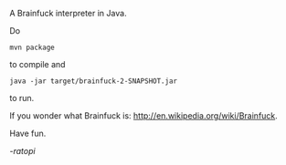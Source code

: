 A Brainfuck interpreter in Java.

Do

    mvn package

to compile and

    java -jar target/brainfuck-2-SNAPSHOT.jar

to run.

If you wonder what Brainfuck is: http://en.wikipedia.org/wiki/Brainfuck.

Have fun.

*-ratopi*

